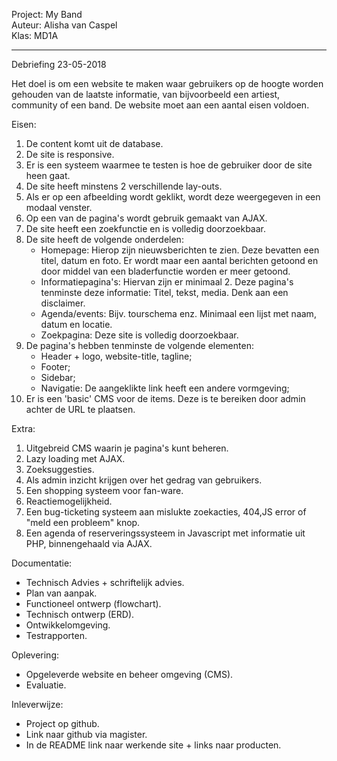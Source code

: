 Project: My Band <br>
Auteur: Alisha van Caspel <br>
Klas: MD1A

------------------------------------------------------------------------------------------------------------------------------

Debriefing 23-05-2018

Het doel is om een website te maken waar gebruikers op de hoogte worden gehouden van de laatste informatie,
van bijvoorbeeld een artiest, community of een band. De website moet aan een aantal eisen voldoen.

Eisen:
1. De content komt uit de database.
2. De site is responsive.
3. Er is een systeem waarmee te testen is hoe de gebruiker door de site heen gaat.
4. De site heeft minstens 2 verschillende lay-outs.
5. Als er op een afbeelding wordt geklikt, wordt deze weergegeven in een modaal venster.
6. Op een van de pagina's wordt gebruik gemaakt van AJAX.
7. De site heeft een zoekfunctie en is volledig doorzoekbaar.
8. De site heeft de volgende onderdelen:
    - Homepage: Hierop zijn nieuwsberichten te zien. Deze bevatten een titel, 
      datum en foto. Er wordt maar een aantal berichten getoond en door middel
      van een bladerfunctie worden er meer getoond.  
    - Informatiepagina's: Hiervan zijn er minimaal 2. 
      Deze pagina's tenminste deze informatie: Titel, tekst, media. Denk aan een disclaimer.
    - Agenda/events: Bijv. tourschema enz. Minimaal een lijst met naam, datum en locatie.
    - Zoekpagina: Deze site is volledig doorzoekbaar.
9. De pagina's hebben tenminste de volgende elementen:
    - Header + logo, website-title, tagline;
    - Footer;
    - Sidebar;
    - Navigatie: De aangeklikte link heeft een andere vormgeving;
10. Er is een 'basic' CMS voor de items. Deze is te bereiken door admin achter de URL te plaatsen.

Extra:
1. Uitgebreid CMS waarin je pagina's kunt beheren.
2. Lazy loading met AJAX.
3. Zoeksuggesties.
4. Als admin inzicht krijgen over het gedrag van gebruikers.
5. Een shopping systeem voor fan-ware.
6. Reactiemogelijkheid.
7. Een bug-ticketing systeem aan mislukte zoekacties, 404,JS error of "meld een probleem" knop.
8. Een agenda of reserveringssysteem​ ​in Javascript met informatie uit PHP, binnengehaald via AJAX.

Documentatie:
- Technisch Advies + schriftelijk advies.
- Plan van aanpak.
- Functioneel ontwerp (flowchart).
- Technisch ontwerp (ERD).
- Ontwikkelomgeving.
- Testrapporten.
  
Oplevering:
- Opgeleverde website en beheer omgeving (CMS).
- Evaluatie.

Inleverwijze:
- Project op github.
- Link naar github via magister.
- In de README link naar werkende site + links naar producten.

